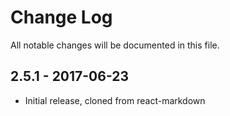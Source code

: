 # Change Log

All notable changes will be documented in this file.

## 2.5.1 - 2017-06-23

- Initial release, cloned from react-markdown
